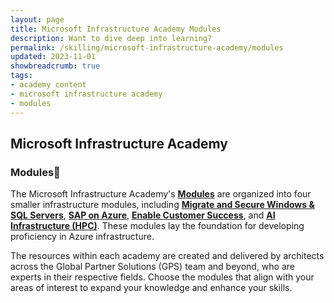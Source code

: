 ```yaml
---
layout: page
title: Microsoft Infrastructure Academy Modules
description: Want to dive deep into learning?
permalink: /skilling/microsoft-infrastructure-academy/modules
updated: 2023-11-01
showbreadcrumb: true
tags: 
- academy content
- microsoft infrastructure academy
- modules
---
```


## Microsoft Infrastructure Academy

### Modules📘

The Microsoft Infrastructure Academy's **[Modules](/PartnerResources/skilling/microsoft-infrastructure-academy/modules)** are organized into four smaller infrastructure modules, including **[Migrate and Secure Windows & SQL Servers](/PartnerResources/skilling/microsoft-infrastructure-academy/windows-sql-servers)**, **[SAP on Azure](/PartnerResources/skilling/microsoft-infrastructure-academy/sap-on-azure)**, **[Enable Customer Success](/PartnerResources//skilling/microsoft-infrastructure-academy/enable-customer-success)**, and **[AI Infrastructure (HPC)](/PartnerResources/skilling/microsoft-infrastructure-academy/ai-infrastructure)**. These modules lay the foundation for developing proficiency in Azure infrastructure.

The resources within each academy are created and delivered by architects across the Global Partner Solutions (GPS) team and beyond, who are experts in their respective fields. Choose the modules that align with your areas of interest to expand your knowledge and enhance your skills.